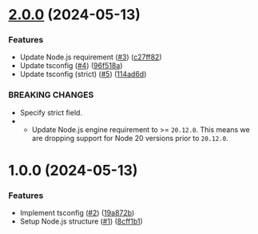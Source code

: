 # [2.0.0](https://github.com/wakamsha/tsconfig-ii/compare/v1.0.0...v2.0.0) (2024-05-13)


### Features

* Update Node.js requirement ([#3](https://github.com/wakamsha/tsconfig-ii/issues/3)) ([c27ff82](https://github.com/wakamsha/tsconfig-ii/commit/c27ff82c3c4e18ceb2442216f9e4cfac4b902762))
* Update tsconfig ([#4](https://github.com/wakamsha/tsconfig-ii/issues/4)) ([96f518a](https://github.com/wakamsha/tsconfig-ii/commit/96f518a479cf98eddccac4506da1c8763192c2d1))
* Update tsconfig (strict) ([#5](https://github.com/wakamsha/tsconfig-ii/issues/5)) ([114ad6d](https://github.com/wakamsha/tsconfig-ii/commit/114ad6d24f086d267a6f7056d3bd54bffb62782b))


### BREAKING CHANGES

* Specify strict field.
* - Update Node.js engine requirement to >= `20.12.0`. This means we are dropping support for Node 20 versions prior to `20.12.0`.

# 1.0.0 (2024-05-13)


### Features

* Implement tsconfig ([#2](https://github.com/wakamsha/tsconfig-ii/issues/2)) ([19a872b](https://github.com/wakamsha/tsconfig-ii/commit/19a872beadac049aa1f8b18052b63ce6f77e2b88))
* Setup Node.js structure ([#1](https://github.com/wakamsha/tsconfig-ii/issues/1)) ([8cff1b1](https://github.com/wakamsha/tsconfig-ii/commit/8cff1b166d5e2b502afcd7d6798a4027f4561bcf))
